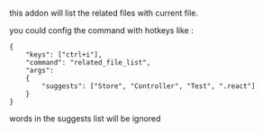 
this addon will list the related files with current file.


you could config the command with hotkeys like :


    {
        "keys": ["ctrl+i"],
        "command": "related_file_list",
        "args":
        {
            "suggests": ["Store", "Controller", "Test", ".react"]
        }
    }


words in the suggests list will be ignored